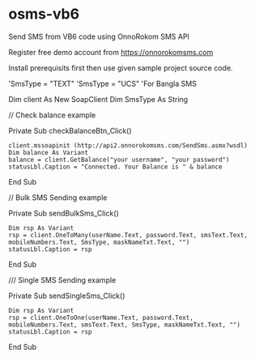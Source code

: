 # osms-vb6
Send SMS from VB6 code using OnnoRokom SMS API

Register free demo account from https://onnorokomsms.com

Install prerequisits first then use given sample project source code.

'SmsType = "TEXT"
'SmsType = "UCS" 'For Bangla SMS

Dim client As New SoapClient
Dim SmsType As String

// Check balance example

Private Sub checkBalanceBtn_Click()

    client.mssoapinit (http://api2.onnorokomsms.com/SendSms.asmx?wsdl)
    Dim balance As Variant
    balance = client.GetBalance("your username", "your password")
    statusLbl.Caption = "Connected. Your Balance is " & balance
    
End Sub

// Bulk SMS Sending example

Private Sub sendBulkSms_Click()

    Dim rsp As Variant
    rsp = client.OneToMany(userName.Text, password.Text, smsText.Text, mobileNumbers.Text, SmsType, maskNameTxt.Text, "")
    statusLbl.Caption = rsp
    
End Sub


/// Single SMS Sending example

Private Sub sendSingleSms_Click()

    Dim rsp As Variant
    rsp = client.OneToOne(userName.Text, password.Text, mobileNumbers.Text, smsText.Text, SmsType, maskNameTxt.Text, "")
    statusLbl.Caption = rsp
    
End Sub




